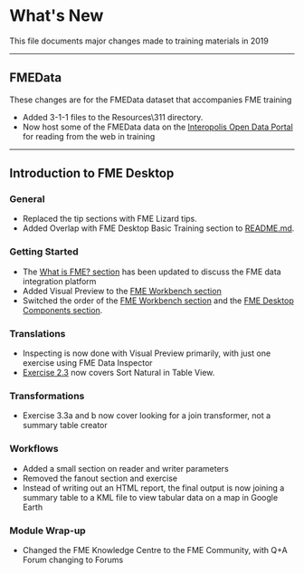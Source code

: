 # What's New

This file documents major changes made to training materials in 2019

---

## FMEData

These changes are for the FMEData dataset that accompanies FME training

- Added 3-1-1 files to the Resources\\311 directory.
- Now host some of the FMEData data on the [Interopolis Open Data Portal](fme.ly/interopolis) for reading from the web in training

---

## Introduction to FME Desktop

### General

- Replaced the tip sections with FME Lizard tips.
- Added Overlap with FME Desktop Basic Training section to [README.md](..\README.md).

### Getting Started

- The [What is FME? section](..\1.getting-started\1.02.what-is-fme.md) has been updated to discuss the FME data integration platform
- Added Visual Preview to the [FME Workbench section](..\1.getting-started\1.03.fme-workbench.md)
- Switched the order of the [FME Workbench section](..\1.getting-started\1.03.fme-workbench.md) and the [FME Desktop Components section](..\1.getting-started\1.04.fme-components.md).

### Translations

- Inspecting is now done with Visual Preview primarily, with just one exercise using FME Data Inspector
- [Exercise 2.3](2.translations\2.07.ex2.3.md) now covers Sort Natural in Table View.

### Transformations

- Exercise 3.3a and b now cover looking for a join transformer, not a summary table creator

### Workflows

- Added a small section on reader and writer parameters
- Removed the fanout section and exercise
- Instead of writing out an HTML report, the final output is now joining a summary table to a KML file to view tabular data on a map in Google Earth

### Module Wrap-up

- Changed the FME Knowledge Centre to the FME Community, with Q+A Forum changing to Forums

